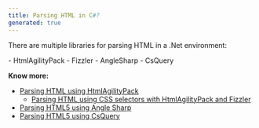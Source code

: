 ```yaml
---
title: Parsing HTML in C#?
generated: true
---
```


There are multiple libraries for parsing HTML in a .Net environment:
<div markdown="1" class="ans">
- HtmlAgilityPack
  - Fizzler
- AngleSharp
- CsQuery
</div>

**Know more:**
- [Parsing HTML using HtmlAgilityPack](/en-US/c-sharp/parsing-html-using-html-agility-pack)
  - [Parsing HTML using CSS selectors with HtmlAgilityPack and Fizzler](/en-US/c-sharp/parsing-html-using-fizzler-extensions-for-html-agility-pack)
- [Parsing HTML5 using Angle Sharp](/en-US/c-sharp/parsing-html-using-angle-sharp)
- [Parsing HTML5 using CsQuery](/en-US/c-sharp/parsing-html-using-cs-query)
